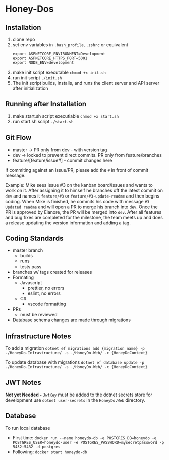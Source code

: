 # Honey-Dos

## Installation

1. clone repo
2. set env variables in `.bash_profile`, `.zshrc` or equivalent
    ```
    export ASPNETCORE_ENVIRONMENT=Development
    export ASPNETCORE_HTTPS_PORT=5001
    export NODE_ENV=development
    ```
3. make init script executable `chmod +x init.sh`
4. run init script `./init.sh`
5. The init script builds, installs, and runs the client server and API server after initialization

## Running after Installation
1. make start.sh script executiable `chmod +x start.sh`
2. run start.sh script `./start.sh`

## Git Flow

- master -> PR only from dev - with version tag
- dev -> locked to prevent direct commits. PR only from feature/branches
- feature/[feature/issue#] - commit changes here

If commiting against an issue/PR, please add the `#` in front of commit message.

Example: Mike sees issue #3 on the kanban board/issues and wants to work on it. After assigning it to himself
he branches off the latest commit on `dev` and names it `feature/#3` or `feature/#3-update-readme` and then begins coding.
When Mike is finished, he commits his code with message `#3 Updated readme` and will open a PR to merge his branch into `dev`.
Once the PR is approved by Elanore, the PR will be merged into `dev`. After all features and bug fixes are completed for the milestone, the team meets up and does a release updating the version information and adding a tag.

## Coding Standards

- master branch
  - builds
  - runs
  - tests pass
- branches w/ tags created for releases
- Formating
  - Javascript
    - prettier, no errors
    - eslint, no errors
  - C#
    - vscode formatting
- PRs
  - must be reviewed
- Database schema changes are made through migrations

## Infrastructure Notes

To add a migration `dotnet ef migrations add {migration name} -p ./HoneyDo.Infrastructure/ -s ./HoneyDo.Web/ -c {HoneyDoContext}`

To update database with migrations `dotnet ef database update -p ./HoneyDo.Infrastructure/ -s ./HoneyDo.Web/ -c {HoneyDoContext}`

## JWT Notes

**Not yet Needed -**
`JwtKey` must be added to the dotnet secrets store for development use `dotnet user-secrets` in the `HoneyDo.Web` directory.

## Database

To run local database

- First time: `docker run --name honeydo-db -e POSTGRES_DB=honeydo -e POSTGRES_USER=honeydo-user -e POSTGRES_PASSWORD=mysecretpassword -p 5432:5432 -d postgres`
- Following: `docker start honeydo-db`
